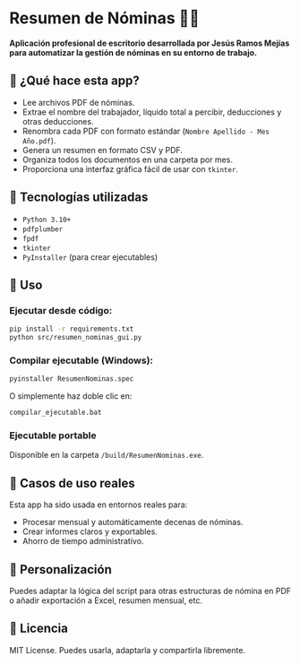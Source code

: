 # Resumen de Nóminas 📄💼

**Aplicación profesional de escritorio desarrollada por Jesús Ramos Mejías para automatizar la gestión de nóminas en su entorno de trabajo.**

## 🧠 ¿Qué hace esta app?

- Lee archivos PDF de nóminas.
- Extrae el nombre del trabajador, líquido total a percibir, deducciones y otras deducciones.
- Renombra cada PDF con formato estándar (`Nombre Apellido - Mes Año.pdf`).
- Genera un resumen en formato CSV y PDF.
- Organiza todos los documentos en una carpeta por mes.
- Proporciona una interfaz gráfica fácil de usar con `tkinter`.

## 🧰 Tecnologías utilizadas

- `Python 3.10+`
- `pdfplumber`
- `fpdf`
- `tkinter`
- `PyInstaller` (para crear ejecutables)

## 🚀 Uso

### Ejecutar desde código:

```bash
pip install -r requirements.txt
python src/resumen_nominas_gui.py
```

### Compilar ejecutable (Windows):

```bash
pyinstaller ResumenNominas.spec
```

O simplemente haz doble clic en:

```bat
compilar_ejecutable.bat
```

### Ejecutable portable

Disponible en la carpeta `/build/ResumenNominas.exe`.

## 🧪 Casos de uso reales

Esta app ha sido usada en entornos reales para:

- Procesar mensual y automáticamente decenas de nóminas.
- Crear informes claros y exportables.
- Ahorro de tiempo administrativo.

## 🧩 Personalización

Puedes adaptar la lógica del script para otras estructuras de nómina en PDF o añadir exportación a Excel, resumen mensual, etc.

## 🪪 Licencia

MIT License. Puedes usarla, adaptarla y compartirla libremente.
